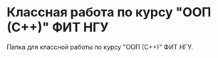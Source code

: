 
# Классная работа по курсу "ООП (С++)" ФИТ НГУ

Папка для классной работы по курсу "ООП (С++)" ФИТ НГУ. 
